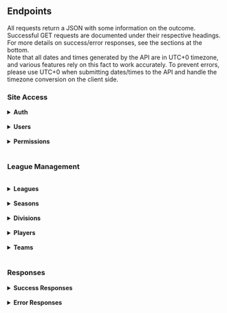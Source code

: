 <h2>Endpoints</h2>
All requests return a JSON with some information on the outcome. Successful GET requests are documented under their 
respective headings. For more details on success/error responses, see the sections at the bottom.
<br>
Note that all dates and times generated by the API are in UTC+0 timezone, and various features rely on this fact to 
work accurately. To prevent errors, please use UTC+0 when submitting dates/times to the API and handle the timezone 
conversion on the client side.
<h3>Site Access</h3>
<details>
<summary><b>Auth</b></summary>
The API has a two key system for authorization. An app key required for all requests, and a user key required for 
requests that are sensitive to user authentication (i.e. changing account details).  
The key is sent in the request header as a Bearer token.
<pre>
Authorization: Bearer AUTH_TOKEN
</pre>
The app key is require for all requests (except for authenticating user details and getting the user key). 
App keys are currently provided by the developer manually and expire after 3 months. 
A valid app key can be used to generate a new key, replacing the old one and resetting the expiry.

The user key is used to authenticate a specific user, and can be retreived by using the API request below. 
For requests requiring a user key, append it directly to the app key when making your request. Total key length 
should be 66 characters.

<details>
<summary>
<code>POST /api/tokens/user</code>
</summary>
Requests an auth token for a user, provided a valid username and password. Returns 401 error if unauthorized.<br>
Username:password should be submitted using a Basic Authorization header and DOES NOT require an app code<br>
Tokens expire after 14 days unless otherwise specified.
<pre>{
    "token": "a3b67df3547a49e6cd338a05c442d666"
}</pre>
</details>
<details>
<summary>
<code>DELETE /api/tokens/user</code>
</summary>
Revokes the auth token of the current user. <b>Requires user auth token</b><br>
Useful for logging a user out<br>
</details>
<details>
<summary>
<code>POST /api/tokens/user/validate</code>
</summary>
Checks if user auth token submitted is still valid. <b>Requires user auth token</b><br>
Useful for checking if user is logged in. Returns <code>403 FORBIDDEN</code> if token is not valid.<br>
<pre>{
    "user": 2,
    "expires": "Tue, 26 Mar 2024 03:16:34 GMT",
    "_links": {
        "user": "/api/users/2"
    }
}
</pre>
</details>
<details>
<summary>
<code>GET /api/tokens/app</code>
</summary>
Gets the token and expiry date of the current app token.<br>
Since it requires a valid app token to access, 
and only gives details on that token, only really useful for getting the expiry date<br>

<pre>{
    "expiry": "Tue, 23 Apr 2024 23:02:17 GMT",
    "token": "4ded8ce3796b368e93c5f87d36a7def051"
}
</pre>
</details>
<details>
<summary>
<code>POST /api/tokens/app</code>
</summary>
Requests a new app token and resets the expiry date.<br>
Requires a valid app token to access, 
and cannot be used to reset another authorized app's token.<br>
<pre>{
    "expiry": "Tue, 23 Apr 2024 23:02:17 GMT",
    "token": "4ded8ce3796b368e93c5f87d36a7def051"
}
</pre>
</details>
</details>
<br><details>
<summary><b>Users</b></summary>
<ul>
<details>
<summary><u>General</u></summary>
<ul>
<details>
    <summary><code>GET /api/users</code></summary>
    Gets list of all users. Optional args and defaults:<code>page=1, per_page=10 (max 100)</code>
    <pre>
{
    "items": [
        { ... user resource ... },
        { ... user resource ... },
        ...
    ],
    "_meta": {
        "page": 1,
        "per_page": 10,
        "total_pages": 20,
        "total_items": 195
    },
    "_links:" {
        "self": ".../api/users?page=1",
        "next": ".../api/users?page=2",
        "prev": null
    }
}</pre>
</details>
<details>
    <summary><code>GET /api/users/{id}</code></summary>
    Gets the user data of a user specified by their user id. The list of permissions in this result returns the keys 
only. For a full list see <code>GET /api/users/{int:id}/permissions</code><br>
<code>email</code> is only returned if that user's token is submitted in the request
    <pre>{
    "id": 1,
    "username": "Admin",
    "email": "admin@email.com", # only returned if the user requested their own data
    "player": 1,
    "discord": 34234523452345,
    "permissions": [
        "admin"
    ],
    "matches_streamed": 0,
    "matches_reviewed": 0,
    "reset_pass": false,
    "_links": {
        "self": "/api/users/1",
        "player": "/api/players/1",
        "discord": "/api/users/1/discord",
        "permissions": "/api/users/1/permissions",
        "matches_streamed": "/api/users/1/matches_streamed",
        "matches_reviewed": "/api/users/1/matches_reviewed",
    }
}</pre>
</details>
<details>
<summary><code>POST /api/users</code></summary>
Creates a new user. Returns a <code>201 CREATED</code>
<pre>
{
    "username": string, must be unique,
    "email": string, must be unique,
    "password: string
}</pre>
</details>
<details>
<summary><code>PUT /api/users/{int:id}</code></summary>
<b>Requires user auth token</b> - users are only authorized to change their own details<br>
Modifies a user. Returns <code>200 OK</code><br>
<pre># <em>italicised</em> fields are optional 
{
    <em>"username": "Admin"</em>,
    <em>"email": "admin@email.com"</em>
}</pre>
</details>
</ul>
</details>
<details>
<summary><u>Passwords</u></summary>
<ul>
<details>
<summary><code>POST /api/users/{id}/new_password</code></summary>
<b>Requires user auth token</b> - users are only authorized to change their own details<br>
Changes the users password. 
This will also set the re-issue the user token and set the <code>reset_pass</code> field on the user to False.<br>
Response is the new token.
<pre>{
    "password": "newpassword"
}</pre>
</details>
<details>
<summary><code>POST /api/users/forgot_password</code></summary>
Requests a reset password email for the specified user. Specify the user by either <code>username</code> 
or <code>email</code> field. Only one is required. On success will send a password reset token to the users email, 
which can be used to receive a temporary token. <br>
<pre>{
    "_links": {
        "user": "/api/users/2"
    },
    "result": "success",
    "user": 2
}</pre>
</details>
<details>
<summary><code>GET /api/users/forgot_password/{temp_token}</code></summary>
Uses a temporary token sent to a user via email to get a temporary auth token. This will revoke the current token for
that user, and set an expiry on the new token of 5 minutes. Will also set a <code>reset_pass</code> boolean to true on that user. It is recommended to force the user to change their
password after doing this.<br>
<pre>{
    "expires": "Mon, 25 Mar 2024 04:01:56 GMT",
    "token": "e392ae1467472ee8a591a11915f723b0"
}
</pre>
</details>
</ul>
</details>
<details>
<summary><u>Permissions</u></summary>
<ul>
<details>
<summary><code>GET /api/users/{id}/permissions</code></summary>
Gets a detailed list of the users permissions
<pre>{
    "username": "Admin",
    "permissions": [
        {
            "id": 1,
            "key": "team_mgr",
            "description": "Team Manager",
            "modifiers": {
                'team': 1
            },
            "_links": {
                "self": "/api/permissions/1"
            }
        }
    ],
    "_links": {
        "self": "/api/users/1/permissions"
    }
}</pre>
</details>
<details>
<summary><code>POST /api/users/{id}/permissions</code></summary>
Gives the user the permission defined by field <code>key</code>.<br>
Success returns <code>201 CREATED</code>
<pre>{
    'key': 'admin',
    'modifiers': { # insert modifiers as a json }
}</pre>
</details>
<details>
<summary><code>PUT /api/users/{id}/permissions</code></summary>
Updates the additional modifiers for user specified by {id} and the permission defined by field <code>key</code>.
<b>Overrides the modifiers tag completely with the new input</b>
<pre>{
    'key': 'admin',
    'modifiers': { # insert modifiers as a json }
}</pre>
</details>
<details>
<summary><code>POST /api/users/{id}/permissions/revoke</code></summary>
Revokes the permission specified by <code>key</code>  for user specified by {id}
<pre>{
    'key': 'admin'
}</pre>
</details>
</ul>
</details>
<details>
<summary><u>Discord</u></summary>
<ul>
<details>
<summary><code>GET /api/users/{id}/discord</code></summary>
Gets the user's linked discord profile. If request sent including user auth code, will also return
the access and refresh tokens
<pre>{
    "user": "Haelnorr",
    "discord_id": "1230918231",
    "token_expiration": "Tue, 26 Mar 2024 03:16:34 GMT",
    "access_token": "132f4d1234df1234d123e4213df234f",
    "refresh_token": "12387n293mo4if28734j9rm28d34r",
    "_links": {
        "self": "/api/users/2/discord",
        "user": "/api/users/2"
    }
}</pre>
</details>
<details>
<summary><code>POST /api/users/{id}/discord</code></summary>
Creates a new entry in the database recording the users discord information. User must be authenticated.<br>
<pre>{
    'discord_id': '123491203481209348123',
    'access_token': '31r234d123ecdx134fe234d',
    'refresh_token': '12w1ce2f234cs243ew',
    'expires_in': 604800
}</pre>
</details>
<details>
<summary><code>PUT /api/users/{id}/discord</code></summary>
Update a users discord information. User must be authenticated.
<pre># All fields optional
{
    'discord_id': '123491203481209348123',
    'access_token': '31r234d123ecdx134fe234d',
    'refresh_token': '12w1ce2f234cs243ew',
    'expires_in': 604800
}</pre>
</details>
<details>
<summary><code>DELETE /api/users/{id}/discord</code></summary>
Removes a users discord information. User must be authenticated. Returns <code>200 OK</code> on success
</details>
</ul>
</details>
<details>
<summary><u>Twitch</u></summary>
<ul>
<details>
<summary><code>GET /api/users/{id}/twitch</code></summary>
Gets the user's linked Twitch profile. If request sent including user auth code, will also return
the access and refresh tokens
<pre>{
    "user": "Haelnorr",
    "twitch_id": "1230918231",
    "token_expiration": "Tue, 26 Mar 2024 03:16:34 GMT",
    "access_token": "132f4d1234df1234d123e4213df234f",
    "refresh_token": "12387n293mo4if28734j9rm28d34r",
    "_links": {
        "self": "/api/users/2/twitch",
        "user": "/api/users/2"
    }
}</pre>
</details>
<details>
<summary><code>POST /api/users/{id}/twitch</code></summary>
Creates a new entry in the database recording the users twitch information. User must be authenticated. Returns <code>201 CREATED</code> on success<br>
<pre>{
    'twitch_id': '123491203481209348123',
    'access_token': '31r234d123ecdx134fe234d',
    'refresh_token': '12w1ce2f234cs243ew',
    'expires_in': 604800
}</pre>
</details>
<details>
<summary><code>PUT /api/users/{id}/twitch</code></summary>
Update a users twitch information. User must be authenticated. Returns <code>200 OK</code> on success
<pre># all fields optional
{
    'twitch_id': '123491203481209348123',
    'access_token': '31r234d123ecdx134fe234d',
    'refresh_token': '12w1ce2f234cs243ew',
    'expires_in': 604800
}</pre>
</details>
<details>
<summary><code>DELETE /api/users/{id}/twitch</code></summary>
Removes a users twitch information. User must be authenticated. Returns <code>200 OK</code> response on success
</details>
</ul>
</details>
</ul>


</details>
<br><details>
<summary><b>Permissions</b></summary>
This section is for requests regarding the permissions table. For assigning permissions to users, check the users section.
<ul>
<details>
<summary><code>GET /api/permissions/{id_or_key}</code></summary>
Returns a permission given its ID or unique key
<pre>{
    "id": 1,
    "key": "admin",
    "description": "Site Administrator",
    "users_count": 1,
    "_links": {
        "self": "/api/permissions/1"
    }
}</pre>
</details>
<details>
<summary><code>GET /api/permissions</code></summary>
Get a list of all permissions. Optional args and defaults:<code>page=1, per_page=10 (max 100)</code>
<pre>{
    "items": [
        { ... permission resource ... },
        { ... permission resource ... },
        ...
    ]
    "_meta": {
        "page": 1,
        "per_page": 10,
        "total_items": 1,
        "total_pages": 1
    },
    "_links": {
        "self": "/api/permissions?page=1&per_page=10",
        "next": null,
        "prev": null
    }
}</pre>
</details>
<details>
<summary><code>POST /api/permissions</code></summary>
Creates a new permission.
<pre># Italicised fields are optional
{
    'key': 'admin',
    <em>'description: 'Site Administrator'</em>
}</pre>
</details>
<details>
<summary><code>PUT /api/permissions/{id_or_key}</code></summary>
Updates an existing permission
<pre># Italicised fields are optional
{
    <em>'key': 'admin',</em>
    <em>'description: 'Site Administrator'</em>
}</pre>
</details>
<details>
<summary><code>GET /api/permissions/{id_or_key}/users</code></summary>
Lists all the users who have the specified permission
<pre>{
    "key": "admin",
    "permission": "Site Administrator",
    "users": [
        {
            "_links": {
                "self": "/api/users/1"
            },
            "id": 1,
            "username": "Admin"
        }
    ],
    "_links": {
        "self": "/api/permissions/1/users"
    }    
}</pre>
</details>
</ul>
</details>
<br>
<h3>League Management</h3>
<br><details>
<summary><b>Leagues</b></summary>
<ul>
<details>
<summary><code>GET /api/leagues</code></summary>
Returns a list of all leagues. Optional args and defaults:<code>page=1, per_page=10 (max 100)</code>
<pre>{
    "items": [
        { ... league item ... },
        { ... league item ... },
        ...
    ],
    "_meta": {
        "page": 1,
        "per_page": 10,
        "total_items": 2,
        "total_pages": 1
    },
    "_links": {
        "next": null,
        "prev": null,
        "self": "/api/leagues?page=1&per_page=10"
    }
}</pre>
</details>
<details>
<summary><code>GET /api/leagues/{id_or_acronym}</code></summary>
Returns a specified league
<pre>{
    "id": 1,
    "name": "Oceanic Slapshot League",
    "acronym": "OSL",
    "seasons_count": 18,
    "divisions_count": 3,
    "_links": {
        "self": "/api/leagues/1",
        "seasons": "/api/leagues/1/seasons",
        "divisions": "/api/leagues/1/divisions"
    }
}</pre>
</details>
<details>
<summary><code>POST /api/leagues</code></summary>
Creates a new league with the specified details.
<pre>{
    "name": "Oceanic Slapshot League",
    "acronym": "OSL"
}</pre>
<pre>{
    "id": 1,
    "name": "Oceanic Slapshot League",
    "acronym": "OSL",
    "seasons_count": 18,
    "divisions_count": 3,
    "_links": {
        "self": "/api/leagues/1",
        "seasons": "/api/leagues/1/seasons",
        "divisions": "/api/leagues/1/divisions"
    }
}</pre>
</details>
<details>
<summary><code>PUT /api/leagues/{id_or_acronym}</code></summary>
Updates a league with the specified details.
<pre># Italicised fields are optional
{
    <em>"name": "Oceanic Slapshot League",</em>
    <em>"acronym": "OSL"</em>
}</pre>
<pre>{
    "id": 1,
    "name": "Oceanic Slapshot League",
    "acronym": "OSL",
    "seasons_count": 18,
    "divisions_count": 3,
    "_links": {
        "self": "/api/leagues/1",
        "seasons": "/api/leagues/1/seasons",
        "divisions": "/api/leagues/1/divisions"
    }
}</pre>
</details>
<details>
<summary><code>GET /api/leagues/{id_or_acronym}/seasons</code></summary>
Gets a list of seasons in the specified league. Optional args and defaults: <code>page=1, per_page=10 (max 100)</code>
<pre>{
    "league": "Oceanic Slapshot League",
    "acronym": "OSL",
    "items": [
        { ... season item ... },
        { ... season item ... },
        ...
    ],
    "_meta": {
        "page": 1,
        "per_page": 10,
        "total_items": 18,
        "total_pages": 2
    },
    "_links": {
        "next": "/api/leagues/1/seasons?page=2&per_page=10",
        "prev": null,
        "self": "/api/leagues/1/seasons?page=1&per_page=10"
    }
}</pre>
</details>
<details>
<summary><code>GET /api/leagues/{id_or_acronym}/divisions</code></summary>
Gets a list of divisions in the specified league. Optional args and defaults: <code>page=1, per_page=10 (max 100)</code>
<pre>{
    "league": "Oceanic Slapshot League",
    "acronym": "OSL",
    "items": [
        { ... division item ... },
        { ... division item ... },
        ...
    ],
    "_meta": {
        "page": 1,
        "per_page": 10,
        "total_items": 3,
        "total_pages": 1
    },
    "_links": {
        "next": null,
        "prev": null,
        "self": "/api/leagues/1/divisions?page=1&per_page=10"
    }
}</pre>
</details>
</ul>
</details>
<br><details>
<summary><b>Seasons</b></summary>
<ul>
<details>
<summary><code>GET /api/seasons</code></summary>
Returns a list of all seasons. Optional args and defaults:<code>page=1, per_page=10 (max 100)</code>
<pre>{
    "items": [
        { ... season item ... },
        { ... season item ... },
        ...
    ],
    "_meta": {
        "page": 1,
        "per_page": 10,
        "total_items": 2,
        "total_pages": 1
    },
    "_links": {
        "next": null,
        "prev": null,
        "self": "/api/seasons?page=1&per_page=10"
    }
}</pre>
</details>
<details>
<summary><code>GET /api/seasons/{id}</code></summary>
Returns a specified season
<pre>{
    "id": 1,
    "name": "Season 1",
    "acronym": "S1",
    "league": "OSL",
    "match_type": "League",
    "divisions_count": 1,
    "start_date": null
    "end_date": null,
    "finals_end": null,
    "finals_start": null,
    "_links": {
        "divisions": "/api/seasons/1/divisions",
        "league": "/api/leagues/1",
        "match_type": null,
        "self": "/api/seasons/1"
    }
}</pre>
</details>
<details>
<summary><code>POST /api/seasons</code></summary>
Creates a new season with the specified details. <code>match_type</code> specifies the preset for lobby settings 
(i.e. periods, length, game type etc.)<br>
There can be multiple seasons with the same name or acronym, but not in the same league.
<pre># Italicised fields are optional
# Date input should be in the format YYYY-MM-DD
{
    "name": "Season 18",
    "acronym": "S18",
    "league": "osl", # can be ID or acronym
    "match_type": "league", # can be ID or name
    <em>"start_date": "2024-04-24",</em>
    <em>"end_date": "2024-05-24",</em>
    <em>"finals_start": "2024-05-24",</em>
    <em>"finals_end": "2024-06-15"</em>
}</pre>
</details>
<details>
<summary><code>PUT /api/seasons/{id}</code></summary>
Updates a season with the specified details.
<pre># Italicised fields are optional
# Date input should be in the format YYYY-MM-DD
{
    <em>"name": "Season 18",</em>
    <em>"acronym": "S18",</em>
    <em>"start_date": "2024-04-24",</em>
    <em>"end_date": "2024-05-24",</em>
    <em>"finals_start": "2024-05-24",</em>
    <em>"finals_end": "2024-06-15"</em>
}</pre>
</details>
<details>
<summary><code>GET /api/seasons/{id}/divisions</code></summary>
Gets a list of divisions in the specified season. Optional args and defaults: <code>page=1, per_page=10 (max 100)</code>
<pre>{
    "season": "Season 1",
    "acronym": "S1",
    "league": "OSL",
    "items": [
        { ... season_division item ... }
        { ... season_division item ... }
        ...
    ],
    "_meta": {
        "page": 1,
        "per_page": 10,
        "total_items": 1,
        "total_pages": 1
    },
    "_links": {
        "next": null,
        "prev": null,
        "self": "/api/seasons/1/divisions?page=1&per_page=10"
    }
}</pre>
</details>
</ul>
</details>
<br><details>
<summary><b>Divisions</b></summary>
<ul>
<details>
<summary><code>GET /api/divisions</code></summary>
Returns a list of all divisions. Optional args and defaults:<code>page=1, per_page=10 (max 100)</code>
<pre>{
    "items": [
        { ... division item ... },
        { ... division item ... },
        ...
    ],
    "_meta": {
        "page": 1,
        "per_page": 10,
        "total_items": 3,
        "total_pages": 1
    },
    "_links": {
        "next": null,
        "prev": null,
        "self": "/api/divisions?page=1&per_page=10"
    }
}</pre>
</details>
<details>
<summary><code>GET /api/divisions/{id}</code></summary>
Returns a specified division
<pre>{
    "id": 1,
    "name": "Pro League",
    "acronym": "PL",
    "league": "OSL",
    "description": "Where the Pros at",
    "seasons_count": 1,
    "_links": {
        "league": "/api/leagues/1",
        "seasons": "/api/divisions/1/seasons",
        "self": "/api/leagues/1"
    }
}</pre>
</details>
<details>
<summary><code>POST /api/divisions</code></summary>
Creates a new division with the specified details. <br>
There can be multiple divisions with the same name or acronym, but not in the same league.
<pre># Italicised fields are optional
{
    "name": "Open League",
    "acronym": "OL",
    "league": "osl", # can be ID or acronym
    <em>"description": "Where players new to the game can start"</em>
}</pre>
</details>
<details>
<summary><code>PUT /api/divisions/{id}</code></summary>
Updates a division with the specified details.
<pre># Italicised fields are optional
{
    <em>"name": "Open League",</em>
    <em>"acronym": "OL",</em>
    <em>"description": "Where players new to the game can start"</em>
}</pre>
</details>
<details>
<summary><code>GET /api/divisions/{id}/seasons</code></summary>
Gets a list of divisions in the specified season. Optional args and defaults: <code>page=1, per_page=10 (max 100)</code>
<pre>{
    "division": "Pro League",
    "acronym": "PL",
    "league": "OSL",
    "seasons": [
        {
            "name": "Season 1",
            "acronym": "S1",
            "id": 1,
            "_links": {
                "self": "/api/seasons/1"
            }
        }
    ],
    "_links": {
        "league": "/api/leagues/1",
        "self": "/api/divisions/1/seasons"
    }
}</pre>
</details>
</ul>
</details>
<br><details>
<summary><b>Players</b></summary>
<ul>
<details>
<summary><code>GET /api/players/{id}</code></summary>
Gets the specified player.
<pre>{
    "id": 1,
    "player_name": "Eagle",
    "slap_id": 155,
    "user": null,
    "current_team": null,
    "teams": 0,
    "first_season": "Season 1 Single League",
    "rookie": true,
    "free_agent_seasons": 0,
    "next_name_change": null,
    "_links": {
        "self": "/api/players/1",
        "user": "/api/users/1",
        "current_team": null,
        "first_season": "/api/season_division/1",
        "free_agent_seasons": "/api/players/1/free_agent",
        "teams": "/api/players/1/teams",
        "awards": "/api/teams/1/awards"
    }
}</pre>
</details>
<details>
<summary><code>GET /api/players</code></summary>
Gets the collection of all players. Optional args and defaults:<code>page=1, per_page=10 (max 100)</code>
<pre>{
    "items": [
        { ... player item ... }
        { ... player item ... }
        ...
    ],
    "_meta": {
        "page": 1,
        "per_page": 10,
        "total_items": 363,
        "total_pages": 37
    },
    "_links": {
        "next": "/api/players?page=2&per_page=10",
        "prev": null,
        "self": "/api/players?page=1&per_page=10"
    }
}</pre>
</details>
<details>
<summary><code>POST /api/players</code></summary>
Creates a new user.
<pre># Italicised fields are optional
{
    "player_name": "BestRookie",
    <em>"slap_id": 1213456,</em>
    <em>"rookie": true,</em>
    <em>"first_season_id": 42</em>
}</pre>
</details>
<details>
<summary><code>PUT /api/players/{id}</code></summary>
Updates a player.
<pre># Italicised fields are optional
{
    <em>"player_name": "BestRookie",</em>
    <em>"slap_id": 1213456,</em>
    <em>"rookie": true,</em>
    <em>"first_season_id": 42</em>
}</pre>
</details>
<details>
<summary><code>GET /api/players/{id}/teams</code></summary>
Gets a list of teams the player has been on, with dates. Can specify the optional arg <code>?current=True</code>
to retrieve only the players current team.
<pre>All teams the player has been on
{
    "player": "Spar",
    "teams": {
        "55": {
            "name": "Such Is Life",
            "acronym": "SIL",
            "color": "dd73ff",
            "dates": [
                {
                    "end": "Tue, 25 Jan 2022 00:00:00 GMT",
                    "start": "Mon, 25 May 2020 00:00:00 GMT"
                },
                {
                    "end": "Sun, 12 Mar 2023 00:00:00 GMT",
                    "start": "Mon, 19 Sep 2022 00:00:00 GMT"
                },
                {
                    "end": null,
                    "start": "Mon, 28 Aug 2023 00:00:00 GMT"
                }
            ],
            "_links": {
                "self": "/api/teams/55"
            }
        },
        "team_id": { .. team info and dates ... }
    },
    "_links": {
        "self": "/api/players/113/teams"
    }
}</pre>
<pre>The players current team
{
    "player": "Spar",
    "current_team": {
        "acronym": "SIL",
        "color": "dd73ff",
        "name": "Such Is Life",
        "start_date": "Mon, 28 Aug 2023 00:00:00 GMT"
    },
    "_links": {
        "current_team": "/api/teams/55",
        "self": "/api/players/113/teams?current=True"
    }
}
</pre>
</details>
<details>
<summary><code>POST /api/players/{id}/teams</code></summary>
Register the player to a team. Specify the team by <code>team={id or acronym}</code>.
Will fail if player is currently registered to a team.
</details>
<details>
<summary><code>DELETE /api/players/{id}/teams</code></summary>
De-register the player from their current team.
</details>
</ul>
</details>
<br><details>
<summary><b>Teams</b></summary>
<ul>
<details>
<summary><code>GET /api/teams/{id}</code></summary>
Gets the specified team.
<pre>{
    "id": 3,
    "name": "100 Throws",
    "acronym": "100",
    "active_players": 0,
    "awards": 0,
    "color": "9cd9e0",
    "founded_date": null,
    "logo": false,
    "seasons_played": 0,
    "_links": {
        "active_players": "/api/teams/3/players?current=True",
        "awards": "/api/teams/3/awards",
        "logo": null,
        "seasons_played": "/api/teams/3/seasons",
        "self": "/api/teams/3"
    }
}</pre>
</details>
<details>
<summary><code>GET /api/teams</code></summary>
Gets the collection of all teams. Optional args and defaults:<code>page=1, per_page=10 (max 100)</code>
<pre>{
    "items": [
        { ... team item ... }
        { ... team item ... }
        ...
    ],
    "_meta": {
        "page": 1,
        "per_page": 10,
        "total_items": 1,
        "total_pages": 1
    },
    "_links": {
        "next": null,
        "prev": null,
        "self": "/api/teams?page=1&per_page=10"
    }
}</pre>
</details>
<details>
<summary><code>POST /api/teams</code></summary>
Creates a new team.
<pre># Italicised fields are optional
{
    "name": "Best New Team",
    "acronym": "BNT",
    <em>"color": "9cd9e0",</em>
    <em>"logo": "/path/to/logo",</em> 
    <em>"founded_date": 2024-03-29</em>
}</pre>
</details>
<details>
<summary><code>PUT /api/teams/{id}</code></summary>
Updates a team.
<pre># Italicised fields are optional
{
    <em>"name": "Best New Team",</em>
    <em>"acronym": "BNT",</em>
    <em>"color": "9cd9e0",</em>
    <em>"logo": "/path/to/logo",</em> 
    <em>"founded_date": 2024-03-29</em>
}</pre>
</details>
<details>
<summary><code>GET /api/teams/{id}/players</code></summary>
Gets a list of players that have been on the team, with dates. Can specify the optional arg <code>?current=True</code>
to retrieve only the current players.
<pre># Listing all players
{
    "team": "Such Is Life",
    "acronym": "SIL",
    "color": "dd73ff",
    "players": {
        "113": {
            "name": "Spar",
            "dates": [
                {
                    "end": "Tue, 25 Jan 2022 00:00:00 GMT",
                    "start": "Mon, 25 May 2020 00:00:00 GMT"
                },
                {
                    "end": "Sun, 12 Mar 2023 00:00:00 GMT",
                    "start": "Mon, 19 Sep 2022 00:00:00 GMT"
                },
                {
                    "end": null,
                    "start": "Mon, 28 Aug 2023 00:00:00 GMT"
                }
            ],
            "_links": {
                "self": "/api/players/113"
            }
        },
        "player_id": { ... player dates ... },
        "player_id": { ... player dates ... }
    },
    "_links": {
        "self": "/api/teams/55/players?current=False",
        "team": "/api/teams/55"
    }
}
</pre>
<pre># Listing current players
{
    "team": "Such Is Life",
    "acronym": "SIL",
    "color": "dd73ff",
    "players": {
        "113": {
            "_links": {
                "self": "/api/players/113"
            },
            "name": "Spar",
            "start_date": "Mon, 28 Aug 2023 00:00:00 GMT"
        },
        "197": {
            "_links": {
                "self": "/api/players/197"
            },
            "name": "hqckk",
            "start_date": "Sun, 14 Jan 2024 00:00:00 GMT"
        },
        "258": {
            "_links": {
                "self": "/api/players/258"
            },
            "name": "Protein Filled Chicken",
            "start_date": "Sun, 14 Jan 2024 00:00:00 GMT"
        }
    },
    "_links": {
        "self": "/api/teams/55/players?current=True",
        "team": "/api/teams/55"
    }
}
</pre>
</details>
<details>
<summary><code>GET /api/teams/{pid}/players/season/{sid}</code></summary>
Gets the list of players for a team specified by <code>pid</code> in the season_division specified by <code>sid</code>
<pre>{
    "season_division": "Season 12 Pro League (OSL)",
    "team": "Such Is Life",
    "acronym": "SIL",
    "color": "dd73ff",
    "players": {
        "116": {
            "_links": {
                "self": "/api/players/116"
            },
            "end_date": "Sun, 21 Aug 2022 00:00:00 GMT",
            "name": "aha yeah baby",
            "start_date": "Mon, 28 Feb 2022 00:00:00 GMT"
        },
        "160": {
            "_links": {
                "self": "/api/players/160"
            },
            "end_date": "Sun, 01 May 2022 00:00:00 GMT",
            "name": "kubix",
            "start_date": "Mon, 01 Nov 2021 00:00:00 GMT"
        },
        "161": {
            "_links": {
                "self": "/api/players/161"
            },
            "end_date": "Sun, 01 May 2022 00:00:00 GMT",
            "name": "miniskirt",
            "start_date": "Mon, 28 Feb 2022 00:00:00 GMT"
        }
    },
    "_links": {
        "self": "/api/teams/55/players/season/23",
        "team": "/api/teams/55"
    }
}</pre>
</details>
</ul>
</details>
<br>

<h3>Responses</h3>
<details>
<summary><b>Success Responses</b></summary>
Some requests will respond with a more generic response format instead of a detailed object with lots of information.
Information from these responses are still helpful, and follow this format:
<pre># Example of a '200 OK' response
{
    "result": "OK",
    "message": "Division Open League updated",
    "location": "/api/divisions/3"
}</pre>
</details>
<br><details>
<summary><b>Error Responses</b></summary>
All error responses should have the corresponding HTTP response code as well as a body that follows this format:
<pre># Example 404 error response
{
    "error": "Not Found",
    "message": "Requested resource cannot be found",
    "missing_resource": "User with ID 5" # this field is only found on 404 errors
}</pre>
If an error occurs and you do not get a response that follows this format, please open an issue with details on how to 
reproduce the problem.
<ul></ul>
</details>